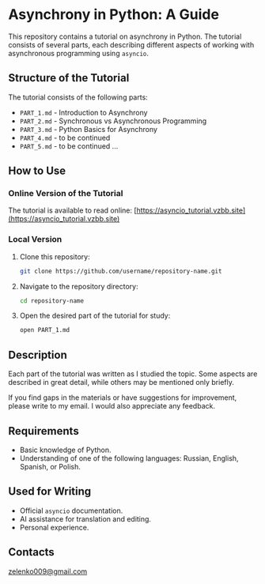 # Asynchrony in Python: A Guide

This repository contains a tutorial on asynchrony in Python. The tutorial consists of several parts, each describing different aspects of working with asynchronous programming using `asyncio`.

## Structure of the Tutorial

The tutorial consists of the following parts:

- `PART_1.md` - Introduction to Asynchrony
- `PART_2.md` - Synchronous vs Asynchronous Programming
- `PART_3.md` - Python Basics for Asynchrony
- `PART_4.md` - to be continued
- `PART_5.md` - to be continued
...

## How to Use

### Online Version of the Tutorial

The tutorial is available to read online: [https://asyncio_tutorial.vzbb.site](https://asyncio_tutorial.vzbb.site)

### Local Version

1. Clone this repository:
   ```bash
   git clone https://github.com/username/repository-name.git
   ```
2. Navigate to the repository directory:
   ```bash
   cd repository-name
   ```
3. Open the desired part of the tutorial for study:
   ```bash
   open PART_1.md
   ```

## Description

Each part of the tutorial was written as I studied the topic. Some aspects are described in great detail, while others may be mentioned only briefly.

If you find gaps in the materials or have suggestions for improvement, please write to my email. I would also appreciate any feedback.

## Requirements

- Basic knowledge of Python.
- Understanding of one of the following languages: Russian, English, Spanish, or Polish.

## Used for Writing

- Official `asyncio` documentation.
- AI assistance for translation and editing.
- Personal experience.

## Contacts

zelenko009@gmail.com